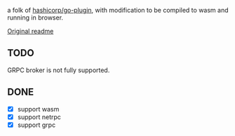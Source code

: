 a folk of [hashicorp/go-plugin](github.com/hashicorp/go-plugin), with modification to be compiled to wasm and running in browser.

[Original readme](./README_GO.md)

## TODO
GRPC broker is not fully supported.

## DONE
- [x] support wasm
- [x] support netrpc
- [x] support grpc